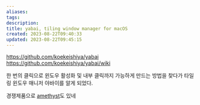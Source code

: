 ```yaml
---
aliases: 
tags: 
description:
title: yabai, tiling window manager for macOS
created: 2023-08-22T09:40:33
updated: 2023-08-22T09:45:15
---
```

<https://github.com/koekeishiya/yabai>  
<https://github.com/koekeishiya/yabai/wiki>

한 번의 클릭으로 윈도우 활성화 및 내부 클릭까지 가능하게 만드는 방법을 찾다가 타일링 윈도우 매니저 야바이를 알게 되었다.

경쟁제품으로 [amethyst](https://github.com/ianyh/Amethyst)도 있네
